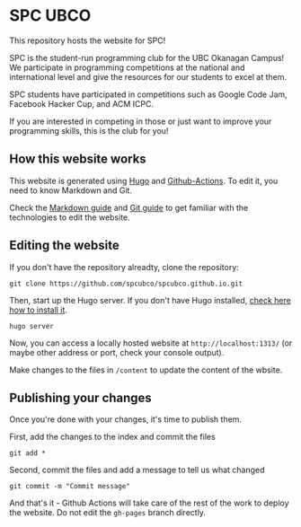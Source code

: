# SPC UBCO

This repository hosts the website for SPC!

SPC is the student-run programming club for the UBC Okanagan Campus! We participate in programming competitions at the national and international level and give the resources for our students to excel at them.

SPC students have participated in competitions such as Google Code Jam, Facebook Hacker Cup, and ACM ICPC.

If you are interested in competing in those or just want to improve your programming skills, this is the club for you!

## How this website works

This website is generated using [Hugo](https://gohugo.io/) and [Github-Actions](https://github.com/features/actions). To edit it, you need to know Markdown and Git. 

Check the [Markdown guide](https://guides.github.com/features/mastering-markdown/) and [Git guide](http://rogerdudler.github.io/git-guide/) to get familiar with the technologies to edit the website.

## Editing the website

If you don't have the repository alreadty, clone the repository:

```
git clone https://github.com/spcubco/spcubco.github.io.git
```

Then, start up the Hugo server. If you don't have Hugo installed, [check here how to install it](https://gohugo.io/getting-started/installing/).

```
hugo server
```

Now, you can access a locally hosted website at `http://localhost:1313/` (or maybe other address or port, check your console output).

Make changes to the files in `/content` to update the content of the wbsite.

## Publishing your changes

Once you're done with your changes, it's time to publish them.

First, add the changes to the index and commit the files

```
git add *
```

Second, commit the files and add a message to tell us what changed

```
git commit -m "Commit message"
```

And that's it - Github Actions will take care of the rest of the work to deploy the website. Do not edit the `gh-pages` branch directly.